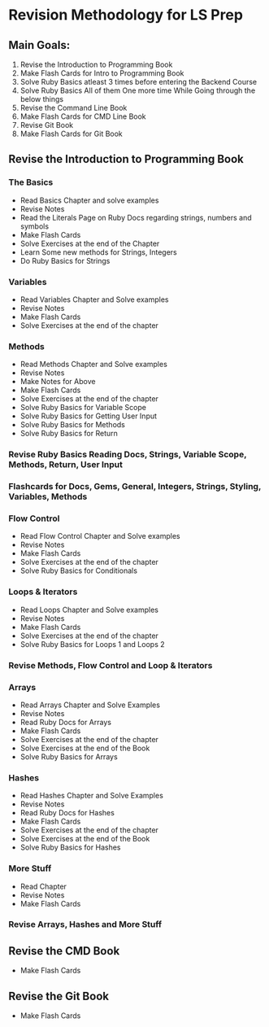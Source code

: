 # Revision Methodology for LS Prep

## Main Goals:

1. Revise the Introduction to Programming Book
2. Make Flash Cards for Intro to Programming Book
3. Solve Ruby Basics atleast 3 times before entering the Backend Course
4. Solve Ruby Basics All of them One more time While Going through the below things
4. Revise the Command Line Book
5. Make Flash Cards for CMD Line Book
6. Revise Git Book
7. Make Flash Cards for Git Book

## Revise the Introduction to Programming Book

### The Basics

- Read Basics Chapter and solve examples
- Revise Notes
- Read the Literals Page on Ruby Docs regarding strings, numbers and symbols
- Make Flash Cards
- Solve Exercises at the end of the Chapter
- Learn Some new methods for Strings, Integers
- Do Ruby Basics for Strings


### Variables

- Read Variables Chapter and Solve examples
- Revise Notes
- Make Flash Cards
- Solve Exercises at the end of the chapter


### Methods

- Read Methods Chapter and Solve examples
- Revise Notes
- Make Notes for Above
- Make Flash Cards
- Solve Exercises at the end of the chapter
- Solve Ruby Basics for Variable Scope
- Solve Ruby Basics for Getting User Input
- Solve Ruby Basics for Methods
- Solve Ruby Basics for Return

### Revise Ruby Basics Reading Docs, Strings, Variable Scope, Methods, Return, User Input

### Flashcards for Docs, Gems, General, Integers, Strings, Styling, Variables, Methods

### Flow Control

- Read Flow Control Chapter and Solve examples
- Revise Notes
- Make Flash Cards
- Solve Exercises at the end of the chapter
- Solve Ruby Basics for Conditionals

### Loops & Iterators

- Read Loops Chapter and Solve examples
- Revise Notes
- Make Flash Cards
- Solve Exercises at the end of the chapter
- Solve Ruby Basics for Loops 1 and Loops 2

### Revise Methods, Flow Control and Loop & Iterators

### Arrays

- Read Arrays Chapter and Solve Examples
- Revise Notes
- Read Ruby Docs for Arrays
- Make Flash Cards
- Solve Exercises at the end of the chapter
- Solve Exercises at the end of the Book
- Solve Ruby Basics for Arrays

### Hashes

- Read Hashes Chapter and Solve Examples
- Revise Notes
- Read Ruby Docs for Hashes
- Make Flash Cards
- Solve Exercises at the end of the chapter
- Solve Exercises at the end of the Book
- Solve Ruby Basics for Hashes


### More Stuff

- Read Chapter
- Revise Notes
- Make Flash Cards

### Revise Arrays, Hashes and More Stuff


## Revise the CMD Book
- Make Flash Cards

## Revise the Git Book
- Make Flash Cards


